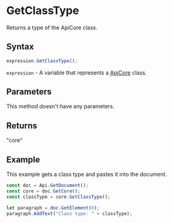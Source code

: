 # GetClassType

Returns a type of the ApiCore class.

## Syntax

```javascript
expression.GetClassType();
```

`expression` - A variable that represents a [ApiCore](../ApiCore.md) class.

## Parameters

This method doesn't have any parameters.

## Returns

"core"

## Example

This example gets a class type and pastes it into the document.

```javascript editor-docx
const doc = Api.GetDocument();
const core = doc.GetCore();
const classType = core.GetClassType();

let paragraph = doc.GetElement(0);
paragraph.AddText("Class type: " + classType);

```
